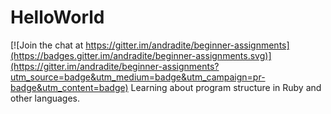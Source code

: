 # HelloWorld

[![Join the chat at https://gitter.im/andradite/beginner-assignments](https://badges.gitter.im/andradite/beginner-assignments.svg)](https://gitter.im/andradite/beginner-assignments?utm_source=badge&utm_medium=badge&utm_campaign=pr-badge&utm_content=badge)
Learning about program structure in Ruby and other languages.
